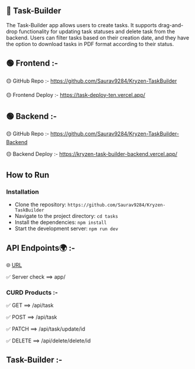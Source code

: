 ## 📝 Task-Builder

The Task-Builder app allows users to create tasks. It supports drag-and-drop functionality for updating task statuses and delete task from the backend. Users can filter tasks based on their creation date, and they have the option to download tasks in PDF format according to their status.

## 🟢 Frontend :-

🟡 GitHub Repo :- https://github.com/Saurav9284/Kryzen-TaskBuilder

🟡 Frontend Deploy :- https://task-deploy-ten.vercel.app/

## 🟢 Backend :-

🟡 GitHub Repo :- https://github.com/Saurav9284/Kryzen-TaskBuilder-Backend

🟡 Backend Deploy :- https://kryzen-task-builder-backend.vercel.app/

 ## How to Run <br/>
 
   ### Installation 
   
   - Clone the repository:  `https://github.com/Saurav9284/Kryzen-TaskBuilder` 
   - Navigate to the project directory:   `cd tasks` 
   - Install the dependencies:   `npm install` 
   - Start the development server:   `npm run dev`

## API Endpoints🌍 :-

🌐 <a href='https://arba-backend.vercel.app/'>URL</a>

✅ Server check ==> app/

### CURD Products :-

✅ GET ==> /api/task

✅ POST ==> /api/task

✅ PATCH ==> /api/task/update/id

✅ DELETE ==> /api/delete/delete/id

## Task-Builder :-

